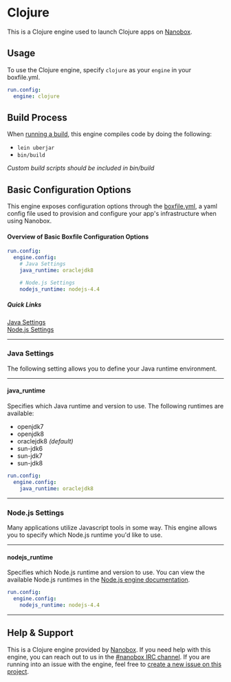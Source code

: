 # Clojure

This is a Clojure engine used to launch Clojure apps on [Nanobox](http://nanobox.io).

## Usage
To use the Clojure engine, specify `clojure` as your `engine` in your boxfile.yml.

```yaml
run.config:
  engine: clojure
```

## Build Process
When [running a build](https://docs.nanboox.io/cli/build/), this engine compiles code by doing the following:

- `lein uberjar`
- `bin/build`

*Custom build scripts should be included in bin/build*

## Basic Configuration Options

This engine exposes configuration options through the [boxfile.yml](http://docs.nanobox.io/app-config/boxfile/), a yaml config file used to provision and configure your app's infrastructure when using Nanobox.

#### Overview of Basic Boxfile Configuration Options
```yaml
run.config:
  engine.config:
    # Java Settings
    java_runtime: oraclejdk8

    # Node.js Settings
    nodejs_runtime: nodejs-4.4
```

##### Quick Links
[Java Settings](#java-settings)  
[Node.js Settings](#nodejs-settings)

---

### Java Settings
The following setting allows you to define your Java runtime environment.

---

#### java_runtime
Specifies which Java runtime and version to use. The following runtimes are available:

- openjdk7
- openjdk8
- oraclejdk8 *(default)*
- sun-jdk6
- sun-jdk7
- sun-jdk8

```yaml
run.config:
  engine.config:
    java_runtime: oraclejdk8
```

---

### Node.js Settings
Many applications utilize Javascript tools in some way. This engine allows you to specify which Node.js runtime you'd like to use.

---

#### nodejs_runtime
Specifies which Node.js runtime and version to use. You can view the available Node.js runtimes in the [Node.js engine documentation](https://github.com/nanobox-io/nanobox-engine-nodejs#runtime).

```yaml
run.config:
  engine.config:
    nodejs_runtime: nodejs-4.4
```

---

## Help & Support
This is a Clojure engine provided by [Nanobox](http://nanobox.io). If you need help with this engine, you can reach out to us in the [#nanobox IRC channel](http://webchat.freenode.net/?channels=nanobox). If you are running into an issue with the engine, feel free to [create a new issue on this project](https://github.com/nanobox-io/nanobox-engine-clojure/issues/new).
